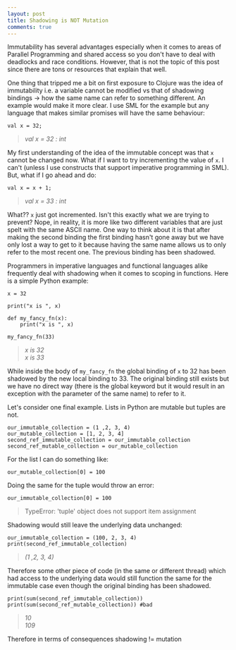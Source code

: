 ```yaml
---
layout: post
title: Shadowing is NOT Mutation
comments: true
---
```



Immutability has several advantages especially when it comes to areas of Parallel Programming and shared access so you don't have to deal with deadlocks and race conditions. However, that is not the topic of this post since there are tons or resources that explain that well.

One thing that tripped me a bit on first exposure to Clojure was the idea of immutability i.e. a variable cannot be modified vs that of shadowing bindings -> how the same name can refer to something different. An example would make it more clear. I use SML for the example but any language that makes similar promises will have the same behaviour:

    val x = 32;

> *val x = 32 : int*

My first understanding of the idea of the immutable concept was that `x` cannot be changed now. What if I want to try incrementing the value of `x`. I can't (unless I use constructs that support imperative programming in SML). But, what if I go ahead and do:

    val x = x + 1;

> *val x = 33 : int*

What?? `x` just got incremented. Isn't this exactly what we are trying to prevent? Nope, in reality, it is more like two different variables that are just spelt with the same ASCII name. One way to think about it is that after making the second binding the first binding hasn't gone away but we have only lost a way to get to it because having the same name allows us to only refer to the most recent one. The previous binding has been shadowed.

Programmers in imperative languages and functional languages alike frequently deal with shadowing when it comes to scoping in functions. Here is a simple Python example:

    x = 32
    
    print("x is ", x)
    
    def my_fancy_fn(x):
        print("x is ", x)
    
    my_fancy_fn(33)

> *x is 32 <br> x is 33*

While inside the body of `my_fancy_fn` the global binding of `x` to 32 has been shadowed by the new local binding to 33. The original binding still exists but we have no direct way (there is the global keyword but it would result in an exception with the parameter of the same name) to refer to it.

Let's consider one final example. Lists in Python are mutable but tuples are not.

    our_immutable_collection = (1 ,2, 3, 4)
    our_mutable_collection = [1, 2, 3, 4]
    second_ref_immutable_collection = our_immutable_collection
    second_ref_mutable_collection = our_mutable_collection

For the list I can do something like:

    our_mutable_collection[0] = 100

Doing the same for the tuple would throw an error:

    our_immutable_collection[0] = 100

> TypeError: 'tuple' object does not support item assignment

Shadowing would still leave the underlying data unchanged:

    our_immutable_collection = (100, 2, 3, 4)
    print(second_ref_immutable_collection)
    
 

> *(1 ,2, 3, 4)*

Therefore some other piece of code (in the same or different thread) which had access to the underlying data would still function the same for the immutable case even though the original binding has been shadowed.

    print(sum(second_ref_immutable_collection))
    print(sum(second_ref_mutable_collection)) #bad

> *10  <br> 109*

Therefore in terms of consequences shadowing != mutation
